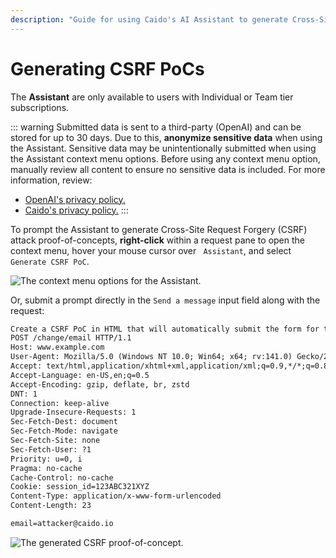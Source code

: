 ```yaml
---
description: "Guide for using Caido's AI Assistant to generate Cross-Site Request Forgery (CSRF) proof-of-concept attacks from HTTP requests."
---
```


# Generating CSRF PoCs

<ProContainer>
The <b>Assistant</b> are only available to users with Individual or Team tier subscriptions.
</ProContainer>

::: warning
Submitted data is sent to a third-party (OpenAI) and can be stored for up to 30 days. Due to this, **anonymize sensitive data** when using the Assistant. Sensitive data may be unintentionally submitted when using the Assistant context menu options. Before using any context menu option, manually review all content to ensure no sensitive data is included. For more information, review:

- [OpenAI's privacy policy.](https://openai.com/policies/privacy-policy)
- [Caido's privacy policy.](https://caido.io/privacy)
:::

To prompt the Assistant to generate Cross-Site Request Forgery (CSRF) attack proof-of-concepts, **right-click** within a request pane to open the context menu, hover your mouse cursor over <code><Icon icon="fas fa-comment" /> Assistant</code>, and select `Generate CSRF PoC`.

<img alt="The context menu options for the Assistant." src="/_images/assistant_options.png" center>

Or, submit a prompt directly in the `Send a message` input field along with the request:

```txt
Create a CSRF PoC in HTML that will automatically submit the form for the following request:
POST /change/email HTTP/1.1
Host: www.example.com
User-Agent: Mozilla/5.0 (Windows NT 10.0; Win64; x64; rv:141.0) Gecko/20100101 Firefox/141.0
Accept: text/html,application/xhtml+xml,application/xml;q=0.9,*/*;q=0.8
Accept-Language: en-US,en;q=0.5
Accept-Encoding: gzip, deflate, br, zstd
DNT: 1
Connection: keep-alive
Upgrade-Insecure-Requests: 1
Sec-Fetch-Dest: document
Sec-Fetch-Mode: navigate
Sec-Fetch-Site: none
Sec-Fetch-User: ?1
Priority: u=0, i
Pragma: no-cache
Cache-Control: no-cache
Cookie: session_id=123ABC321XYZ
Content-Type: application/x-www-form-urlencoded
Content-Length: 23

email=attacker@caido.io
```

<img alt="The generated CSRF proof-of-concept." src="/_images/assistant_csrf_poc.png" center>
